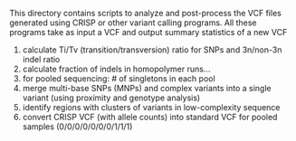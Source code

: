 This directory contains scripts to analyze and post-process the VCF files generated using CRISP or other variant 
calling programs. All these programs take as input a VCF and output summary statistics of a new VCF

1. calculate Ti/Tv (transition/transversion) ratio for SNPs and 3n/non-3n indel ratio 
2. calculate fraction of indels in homopolymer runs...
3. for pooled sequencing: # of singletons in each pool 
4. merge multi-base SNPs (MNPs) and complex variants into a single variant (using proximity and genotype analysis)
5. identify regions with clusters of variants in low-complexity sequence 
6. convert CRISP VCF (with allele counts) into standard VCF for pooled samples (0/0/0/0/0/0/0/1/1/1) 
